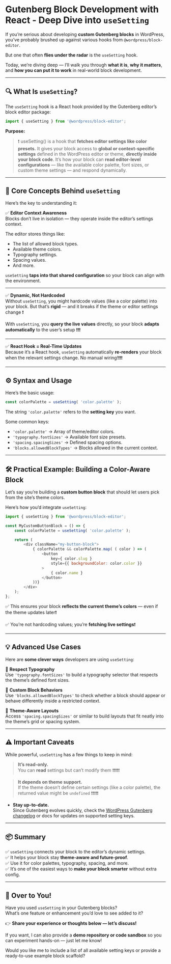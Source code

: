 # Gutenberg Block Development with React - Deep Dive into `useSetting`

If you’re serious about developing **custom Gutenberg blocks** in WordPress, you’ve probably brushed up against various hooks from `@wordpress/block-editor`.  

But one that often **flies under the radar** is the `useSetting` hook.  

Today, we’re diving deep — I’ll walk you through **what it is**, **why it matters**, and **how you can put it to work** in real-world block development.  

---

## 🔍 What Is `useSetting`?

The `useSetting` hook is a React hook provided by the Gutenberg editor’s block editor package:  

```js
import { useSetting } from '@wordpress/block-editor';
```

**Purpose:**  
> ❗️ useSetting() is a hook that **fetches editor settings like color presets.** It gives your block access to **global or context-specific settings** defined in the WordPress editor or theme, **directly inside your block code**. It’s how your block can **read editor-level configurations** — like the available color palette, font sizes, or custom theme settings — and respond dynamically.

---

## 🧠 Core Concepts Behind `useSetting`

Here’s the key to understanding it:

✅ **Editor Context Awareness**  
Blocks don’t live in isolation — they operate inside the editor’s settings context.  

The editor stores things like:
- The list of allowed block types.
- Available theme colors.
- Typography settings.
- Spacing values.
- And more.

`useSetting` **taps into that shared configuration** so your block can align with the environment.

---

✅ **Dynamic, Not Hardcoded**  
Without `useSetting`, you might hardcode values (like a color palette) into your block. But that’s **rigid** — and it breaks if the theme or editor settings change ❗️

With `useSetting`, you **query the live values** directly, so your block **adapts automatically** to the user’s setup ❗️❗️❗️

---

✅ **React Hook = Real-Time Updates**  
Because it’s a React hook, `useSetting` automatically **re-renders** your block when the relevant settings change. No manual wiring!❗️❗️❗️

---

## ⚙️ Syntax and Usage

Here’s the basic usage:

```js
const colorPalette = useSetting( 'color.palette' );
```

The string `'color.palette'` refers to the **setting key** you want.

Some common keys:
- `'color.palette'` → Array of theme/editor colors.
- `'typography.fontSizes'` → Available font size presets.
- `'spacing.spacingSizes'` → Defined spacing options.
- `'blocks.allowedBlockTypes'` → Blocks allowed in the current context.

---

## 🛠 Practical Example: Building a Color-Aware Block

Let’s say you’re building a **custom button block** that should let users pick from the site’s theme colors.

Here’s how you’d integrate `useSetting`:

```js
import { useSetting } from '@wordpress/block-editor';

const MyCustomButtonBlock = () => {
    const colorPalette = useSetting( 'color.palette' );

    return (
        <div className="my-button-block">
            { colorPalette && colorPalette.map( ( color ) => (
                <button 
                    key={ color.slug }
                    style={{ backgroundColor: color.color }}
                >
                    { color.name }
                </button>
            ))}
        </div>
    );
};
```

✅ This ensures your block **reflects the current theme’s colors** — even if the theme updates later❗️

✅ You’re not hardcoding values; you’re **fetching live settings**❗️

---

## 💡 Advanced Use Cases

Here are **some clever ways** developers are using `useSetting`:

🔹 **Respect Typography**  
Use `'typography.fontSizes'` to build a typography selector that respects the theme’s defined font sizes.

🔹 **Custom Block Behaviors**  
Use `'blocks.allowedBlockTypes'` to check whether a block should appear or behave differently inside a restricted context.

🔹 **Theme-Aware Layouts**  
Access `'spacing.spacingSizes'` or similar to build layouts that fit neatly into the theme’s grid or spacing system.

---

## ⚠️ Important Caveats

While powerful, `useSetting` has a few things to keep in mind:

> **It’s read-only.**  
You can **read** settings but can’t modify them ❗️❗️❗️❗️❗️

> **It depends on theme support.**  
If the theme doesn’t define certain settings (like a color palette), the returned value might be `undefined` ❗️❗️❗️❗️❗️

- **Stay up-to-date.**  
Since Gutenberg evolves quickly, check the [WordPress Gutenberg changelog](https://github.com/WordPress/gutenberg/releases) or docs for updates on supported setting keys.

---

## 📦 Summary

✅ `useSetting` connects your block to the editor’s dynamic settings.  
✅ It helps your block stay **theme-aware and future-proof**.  
✅ Use it for color palettes, typography, spacing, and more.  
✅ It’s one of the easiest ways to **make your block smarter** without extra config.

---

## 💬 Over to You!

Have you used `useSetting` in your Gutenberg blocks?  
What’s one feature or enhancement you’d love to see added to it?

👉 **Share your experience or thoughts below — let’s discuss!**  

If you want, I can also provide a **demo repository or code sandbox** so you can experiment hands-on — just let me know!  

Would you like me to include a list of all available setting keys or provide a ready-to-use example block scaffold?